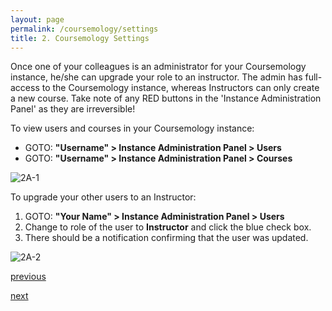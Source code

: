 ```yaml
---
layout: page
permalink: /coursemology/settings
title: 2. Coursemology Settings
---
```


Once one of your colleagues is an administrator for your Coursemology instance, he/she can upgrade your role to an instructor.
The admin has full-access to the Coursemology instance, whereas Instructors can only create a new course.
Take note of any RED buttons in the 'Instance Administration Panel' as they are irreversible!


To view users and courses in your Coursemology instance:
  * GOTO: **"Username" > Instance Administration Panel > Users**
  * GOTO: **"Username" > Instance Administration Panel > Courses**

![2A-1](https://zhengwei143.github.io/Coursemology-help/images/2A-1.gif)

To upgrade your other users to an Instructor:
  1. GOTO: **"Your Name" > Instance Administration Panel > Users**
  2. Change to role of the user to **Instructor** and click the blue check box.
  3. There should be a notification confirming that the user was updated.

![2A-2](https://zhengwei143.github.io/Coursemology-help/images/2A-2.gif)

[previous](https://zhengwei143.github.io/Coursemology-help/setup/account-settings)

[next](https://zhengwei143.github.io/Coursemology-help/course/create-course)